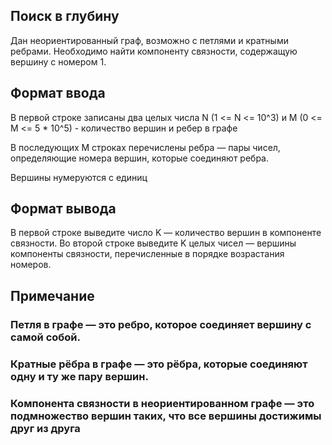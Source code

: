 ## Поиск в глубину

Дан неориентированный граф, возможно с петлями и кратными ребрами. 
Необходимо найти компоненту связности, содержащую вершину с номером 1.

## Формат ввода

В первой строке записаны два целых числа N (1 <= N <= 10^3) и M (0 <= M <= 5 * 10^5) - количество вершин и ребер в графе

В последующих M строках перечислены ребра — пары чисел, определяющие номера вершин, которые соединяют ребра.

Вершины нумеруются с единиц

## Формат вывода

В первой строке выведите число K — количество вершин в компоненте связности.
Во второй строке выведите K целых чисел — вершины компоненты связности, перечисленные в порядке возрастания номеров.

## Примечание

### Петля в графе — это ребро, которое соединяет вершину с самой собой.
### Кратные рёбра в графе — это рёбра, которые соединяют одну и ту же пару вершин.
### Компонента связности в неориентированном графе — это подмножество вершин таких, что все вершины достижимы друг из друга
